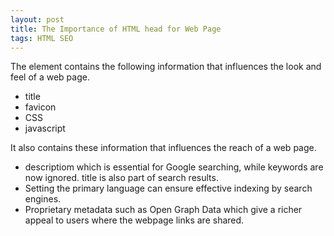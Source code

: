 ```yaml
---
layout: post
title: The Importance of HTML head for Web Page
tags: HTML SEO
---
```


The <head> element contains the following information that influences the look and feel of a web page.

*   title
*   favicon
*   CSS
*   javascript

It also contains these information that influences the reach of a web page.

*   descriptiom which is essential for Google searching, while keywords are now ignored. title is also part of search results.
*   Setting the primary language can ensure effective indexing by search engines. <html lang="en-US"> 
*   Proprietary metadata such as Open Graph Data which give a richer appeal to users where the webpage links are shared.
